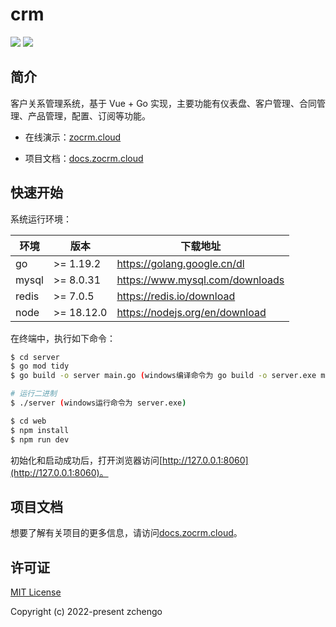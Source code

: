 # crm

<a href="https://zocrm.cloud"><img src="https://img.shields.io/badge/在线演示-zocrm.cloud-%230092FF" /></a>
<a href="https://docs.zocrm.cloud"><img src="https://img.shields.io/badge/项目文档-docs.zocrm.cloud-%230092FF" /></a>

## 简介

客户关系管理系统，基于 Vue + Go 实现，主要功能有仪表盘、客户管理、合同管理、产品管理，配置、订阅等功能。

- 在线演示：[zocrm.cloud](https://zocrm.cloud)

- 项目文档：[docs.zocrm.cloud](https://docs.zocrm.cloud)

## 快速开始

系统运行环境：

| 环境 | 版本 | 下载地址 |
|---|---|---|
| go | >= 1.19.2 | https://golang.google.cn/dl |
| mysql | >= 8.0.31 | https://www.mysql.com/downloads |
| redis | >= 7.0.5 | https://redis.io/download |
| node | >= 18.12.0 | https://nodejs.org/en/download |

在终端中，执行如下命令：

```bash
$ cd server
$ go mod tidy
$ go build -o server main.go (windows编译命令为 go build -o server.exe main.go )

# 运行二进制
$ ./server (windows运行命令为 server.exe)

$ cd web
$ npm install
$ npm run dev
```

初始化和启动成功后，打开浏览器访问[http://127.0.0.1:8060](http://127.0.0.1:8060)。

## 项目文档

想要了解有关项目的更多信息，请访问[docs.zocrm.cloud](https://docs.zocrm.cloud)。

## 许可证

[MIT License](https://github.com/zchengo/crm/blob/main/LICENSE) 

Copyright (c) 2022-present zchengo 
